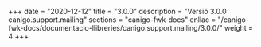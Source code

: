 +++
date        = "2020-12-12"
title       = "3.0.0"
description = "Versió 3.0.0 canigo.support.mailing"
sections    = "canigo-fwk-docs"
enllac		= "/canigo-fwk-docs/documentacio-llibreries/canigo.support.mailing/3.0.0/"
weight		= 4
+++
